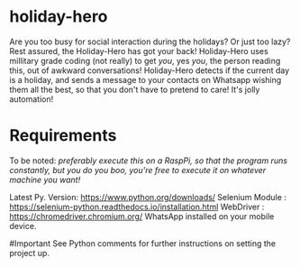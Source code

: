 # holiday-hero
Are you too busy for social interaction during the holidays? Or just too lazy? Rest assured, the Holiday-Hero has got your back!
Holiday-Hero uses millitary grade coding (not really) to get *you*, yes *you*, the person reading this, out of awkward conversations!
Holiday-Hero detects if the current day is a holiday, and sends a message to your contacts on Whatsapp wishing them all the best, so that you don't have to pretend to care!
It's jolly automation!

# Requirements
To be noted: *preferably execute this on a RaspPi, so that the program runs constantly, but you do you boo, you're free to execute it on whatever machine you want!*

Latest Py. Version: https://www.python.org/downloads/
Selenium Module : https://selenium-python.readthedocs.io/installation.html
WebDriver : https://chromedriver.chromium.org/
WhatsApp installed on your mobile device.


#Important
See Python comments for further instructions on setting the project up.

